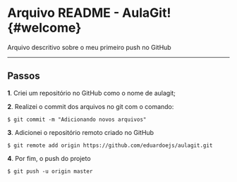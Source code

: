 Arquivo README - AulaGit!	{#welcome}
=====================


Arquivo descritivo sobre o meu primeiro push no GitHub 

----------

Passos
---------

**1**. Criei um repositório no GitHub como o nome de aulagit;

**2**. Realizei o commit dos arquivos no git com o comando:
```
$ git commit -m "Adicionando novos arquivos"
```

**3**. Adicionei o repositório remoto criado no GitHub 
```
$ git remote add origin https://github.com/eduardoejs/aulagit.git
```

**4**. Por fim, o push do projeto
```
$ git push -u origin master
```
